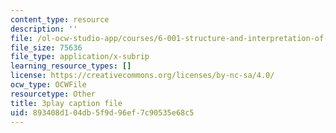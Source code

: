 ```yaml
---
content_type: resource
description: ''
file: /ol-ocw-studio-app/courses/6-001-structure-and-interpretation-of-computer-programs-spring-2005/893408d104db5f9d96ef7c90535e68c5_AbK4bZhUk48.vtt
file_size: 75636
file_type: application/x-subrip
learning_resource_types: []
license: https://creativecommons.org/licenses/by-nc-sa/4.0/
ocw_type: OCWFile
resourcetype: Other
title: 3play caption file
uid: 893408d1-04db-5f9d-96ef-7c90535e68c5
---
```

